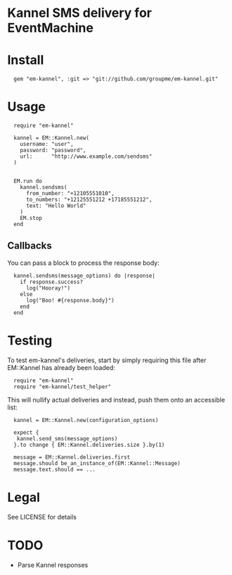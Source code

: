 # Kannel SMS delivery for EventMachine

# Install

      gem "em-kannel", :git => "git://github.com/groupme/em-kannel.git"

# Usage

      require "em-kannel"

      kannel = EM::Kannel.new(
        username: "user",
        password: "password",
        url:      "http://www.example.com/sendsms"
      )


      EM.run do
        kannel.sendsms(
          from_number: "+12105551010",
          to_numbers: "+12125551212 +17185551212",
          text: "Hello World"
        )
        EM.stop
      end

## Callbacks

You can pass a block to process the response body:

      kannel.sendsms(message_options) do |response|
        if response.success?
          log("Hooray!")
        else
          log("Boo! #{response.body}")
        end
      end

# Testing

To test em-kannel's deliveries, start by simply requiring this file after EM::Kannel has already
been loaded:

      require "em-kannel"
      require "em-kannel/test_helper"

This will nullify actual deliveries and instead, push them onto an accessible
list:

      kannel = EM::Kannel.new(configuration_options)

      expect {
       kannel.send_sms(message_options)
      }.to change { EM::Kannel.deliveries.size }.by(1)

      message = EM::Kannel.deliveries.first
      message.should be_an_instance_of(EM::Kannel::Message)
      message.text.should == ...

# Legal

See LICENSE for details

# TODO

* Parse Kannel responses

